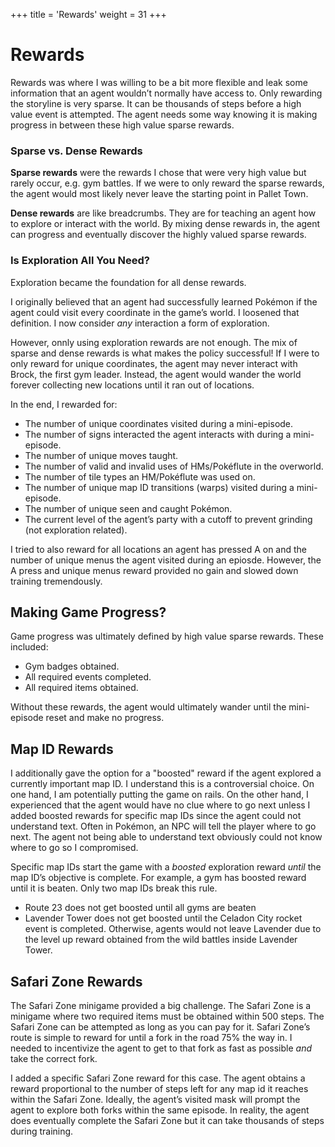 +++
title = 'Rewards'
weight = 31
+++

# Rewards

Rewards was where I was willing to be a bit more flexible and leak some information that an agent wouldn’t normally have access to. Only rewarding the storyline is very sparse. It can be thousands of steps before a high value event is attempted. The agent needs some way knowing it is making progress in between these high value sparse rewards. 

### Sparse vs. Dense Rewards

**Sparse rewards** were the rewards I chose that were very high value but rarely occur, e.g. gym battles. If we were to only reward the sparse rewards, the agent would most likely never leave the starting point in Pallet Town.

**Dense rewards** are like breadcrumbs. They are for teaching an agent how to explore or interact with the world. By mixing dense rewards in, the agent can progress and eventually discover the highly valued sparse rewards. 

### Is Exploration All You Need?

Exploration became the foundation for all dense rewards.

I originally believed that an agent had successfully learned Pokémon if the agent could visit every coordinate in the game’s world. I loosened that definition. I now consider *any* interaction a form of exploration.

However, onnly using exploration rewards are not enough. The mix of sparse and dense rewards is what makes the policy successful! If I were to only reward for unique coordinates, the agent may never interact with Brock, the first gym leader. Instead, the agent would wander the world forever collecting new locations until it ran out of locations.

In the end, I rewarded for:

- The number of unique coordinates visited during a mini-episode.
- The number of signs interacted the agent interacts with during a mini-episode.
- The number of unique moves taught.
- The number of valid and invalid uses of HMs/Pokéflute in the overworld.   
- The number of tile types an HM/Pokéflute was used on.
- The number of unique map ID transitions (warps) visited during a mini-episode.   
- The number of unique seen and caught Pokémon.
- The current level of the agent’s party with a cutoff to prevent grinding (not exploration related).

I tried to also reward for all locations an agent has pressed A on and the number of unique menus the agent visited during an epiosde. However, the A press and unique menus reward provided no gain and slowed down training tremendously.

## Making Game Progress?

Game progress was ultimately defined by high value sparse rewards. These included:

- Gym badges obtained.
- All required events completed.
- All required items obtained.

Without these rewards, the agent would ultimately wander until the mini-episode reset and make no progress.

## Map ID Rewards

I additionally gave the option for a "boosted" reward if the agent explored a currently important map ID. I understand this is a controversial choice. On one hand, I am potentially putting the game on rails. On the other hand, I experienced that the agent would have no clue where to go next unless I added boosted rewards for specific map IDs since the agent could not understand text. Often in Pokémon, an NPC will tell the player where to go next. The agent not being able to understand text obviously could not know where to go so I compromised.

Specific map IDs start the game with a _boosted_ exploration reward *until* the map ID’s objective is complete. For example, a gym has boosted reward until it is beaten. Only two map IDs break this rule. 

- Route 23 does not get boosted until all gyms are beaten  
- Lavender Tower does not get boosted until the Celadon City rocket event is completed. Otherwise, agents would not leave Lavender due to the level up reward obtained from the wild battles inside Lavender Tower. 

## Safari Zone Rewards

The Safari Zone minigame provided a big challenge. The Safari Zone is a minigame where two required items must be obtained within 500 steps. The Safari Zone can be attempted as long as you can pay for it. Safari Zone’s route is simple to reward for until a fork in the road 75% the way in. I needed to incentivize the agent to get to that fork as fast as possible *and* take the correct fork.

I added a specific Safari Zone reward for this case. The agent obtains a reward proportional to the number of steps left for any map id it reaches within the Safari Zone. Ideally, the agent’s visited mask will prompt the agent to explore both forks within the same episode. In reality, the agent does eventually complete the Safari Zone but it can take thousands of steps during training.